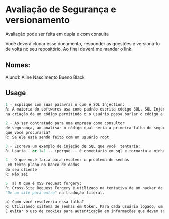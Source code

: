 # Avaliação de Segurança e versionamento

Avaliação pode ser feita em dupla e com consulta

Você deverá clonar esse documento, responder as questões e versioná-lo de volta no seu repositório. Ao final deverá me mandar o link.


## Nomes:

Aluno1: Aline Nascimento Bueno Black


## Usage

```python
1 - Explique com suas palavras o que é SQL Injection:
R: A maioria do softwares usa como padrão escrita código SQL. SQL Injection é uma técnica que se aproveita das falhas de segurança
na criação de um código permitindo q o usuário possa burlar o código e se aproveitar do banco de dados de um site.
```

```python
2 - Ao ser contratado para uma empresa como consultor
de segurança, ao analisar o código qual seria a primeira falha de segurança
que você procuraria?
R: Se ele está sendo feito com um usuário root.

```

```python
3 - Escreva um exemplo de injeção de SQL que você  tentaria:
R: Usaria ‘ or 1=1 -- (porque -- é comentário em sql e tornaria a minha afirmação verdadeira e transformaria o restante em comentário) em um formulário de login.

```
```python
4 - O que você faria para resolver o problema de senhas
 em texto plano no banco de dados
do seu cliente
R: Não sei
```

```python
5  a) O que é XSS request forgery:
R: Cross-Site Request Forgery é utilizado na tentativa de um hacker de se passar por um usuário legítimo usando um formulário falso "em cima" de um verdadeiro.
"De um site para outro" na tradução literal.
    
b) Como você resolveria essa falha?
R: Utilizando sistema de senhas em token. Para cada usuário logado, um token diferente na tela.
E evitar o uso de cookies para autenticação em informações que devem ser sigilosas para que não apareçam no console do computador.

```







